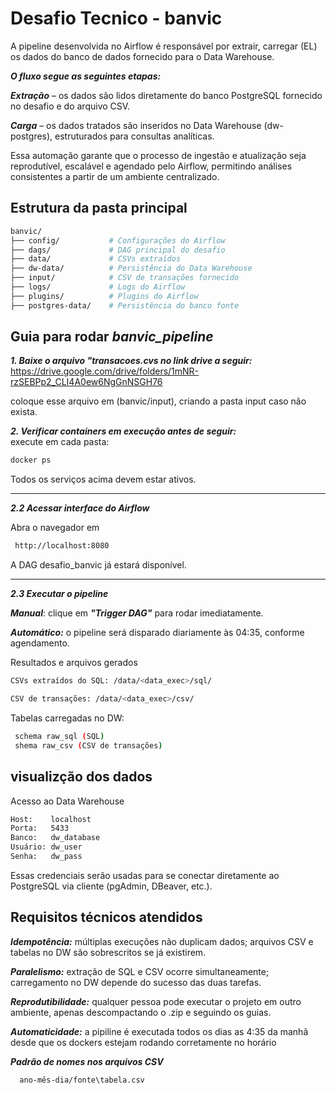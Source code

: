 # Desafio Tecnico - banvic


A pipeline desenvolvida no Airflow é responsável por extrair, carregar (EL) os dados do banco de dados fornecido para o Data Warehouse.

***O fluxo segue as seguintes etapas:***

***Extração*** – os dados são lidos diretamente do banco PostgreSQL fornecido no desafio e do arquivo CSV.

***Carga*** – os dados tratados são inseridos no Data Warehouse (dw-postgres), estruturados para consultas analíticas.

Essa automação garante que o processo de ingestão e atualização seja reprodutível, escalável e agendado pelo Airflow, permitindo análises consistentes a partir de um ambiente centralizado.

## Estrutura da pasta principal

```bash
banvic/
├── config/           # Configurações do Airflow
├── dags/             # DAG principal do desafio 
├── data/             # CSVs extraídos
├── dw-data/          # Persistência do Data Warehouse
├── input/            # CSV de transações fornecido
├── logs/             # Logs do Airflow
├── plugins/          # Plugins do Airflow 
├── postgres-data/    # Persistência do banco fonte
```

## Guia para rodar ***banvic_pipeline***

***1. Baixe o arquivo "transacoes.cvs no link drive a seguir:***\
https://drive.google.com/drive/folders/1mNR-rzSEBPp2_CLI4A0ew6NgGnNSGH76

coloque esse arquivo em (banvic/input), criando a pasta input caso não exista.

***2. Verificar containers em execução antes de seguir:***\
execute em cada pasta:
```bash
docker ps
```


Todos os serviços acima devem estar ativos.

---

***2.2 Acessar interface do Airflow***

Abra o navegador em
```bash
 http://localhost:8080
```

A DAG desafio_banvic já estará disponível.

---

***2.3 Executar o pipeline***

***Manual***: clique em ***"Trigger DAG"*** para rodar imediatamente.

***Automático:*** o pipeline será disparado diariamente às 04:35, conforme agendamento.

Resultados e arquivos gerados
```bash
CSVs extraídos do SQL: /data/<data_exec>/sql/

CSV de transações: /data/<data_exec>/csv/
```

Tabelas carregadas no DW: 
```bash
 schema raw_sql (SQL) 
 shema raw_csv (CSV de transações)
 ```

 ##  visualizção dos dados

 Acesso ao Data Warehouse
 ```bash
Host:	 localhost 
Porta:	 5433
Banco:	 dw_database
Usuário: dw_user
Senha:   dw_pass
```

 Essas credenciais serão usadas para se conectar diretamente ao PostgreSQL via cliente (pgAdmin, DBeaver, etc.).  


## Requisitos técnicos atendidos

***Idempotência:*** múltiplas execuções não duplicam dados; arquivos CSV e tabelas no DW são sobrescritos se já existirem.

***Paralelismo:*** extração de SQL e CSV ocorre simultaneamente; carregamento no DW depende do sucesso das duas tarefas.

***Reprodutibilidade:*** qualquer pessoa pode executar o projeto em outro ambiente, apenas descompactando o .zip e seguindo os guias.

***Automaticidade:*** a pipiline é executada todos os dias as 4:35 da manhã desde que os dockers estejam rodando corretamente no horário

***Padrão de nomes nos arquivos CSV***
```bash
  ano-mês-dia/fonte\tabela.csv
  ```